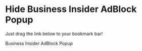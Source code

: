 # Hide Business Insider AdBlock Popup

Just drag the link below to your bookmark bar!

Business Insider AdBlock Popup
